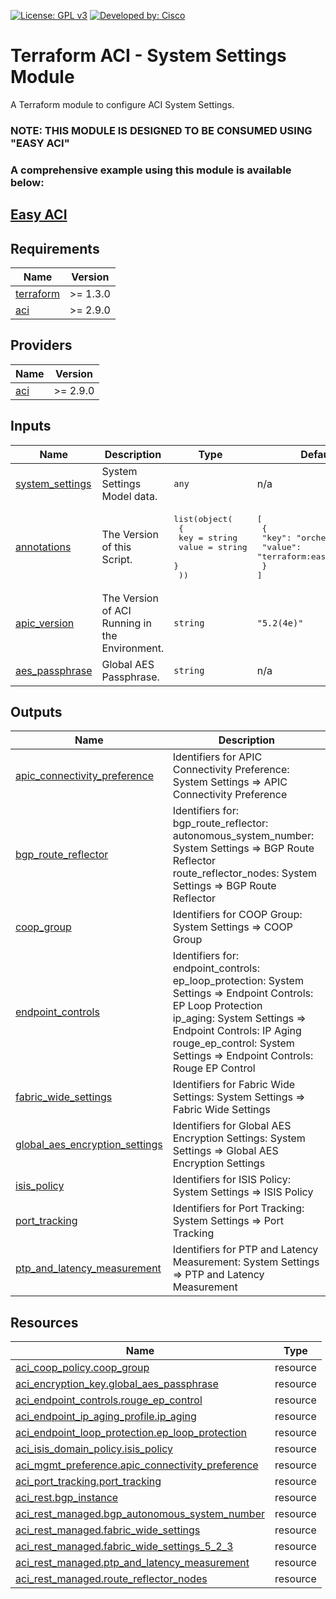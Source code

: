 <!-- BEGIN_TF_DOCS -->
[![License: GPL v3](https://img.shields.io/badge/License-GPLv3-blue.svg)](https://www.gnu.org/licenses/gpl-3.0)
[![Developed by: Cisco](https://img.shields.io/badge/Developed%20by-Cisco-blue)](https://developer.cisco.com)

# Terraform ACI - System Settings Module

A Terraform module to configure ACI System Settings.

### NOTE: THIS MODULE IS DESIGNED TO BE CONSUMED USING "EASY ACI"

### A comprehensive example using this module is available below:

## [Easy ACI](https://github.com/terraform-cisco-modules/easy-aci-complete)

## Requirements

| Name | Version |
|------|---------|
| <a name="requirement_terraform"></a> [terraform](#requirement\_terraform) | >= 1.3.0 |
| <a name="requirement_aci"></a> [aci](#requirement\_aci) | >= 2.9.0 |
## Providers

| Name | Version |
|------|---------|
| <a name="provider_aci"></a> [aci](#provider\_aci) | >= 2.9.0 |
## Inputs

| Name | Description | Type | Default | Required |
|------|-------------|------|---------|:--------:|
| <a name="input_system_settings"></a> [system\_settings](#input\_system\_settings) | System Settings Model data. | `any` | n/a | yes |
| <a name="input_annotations"></a> [annotations](#input\_annotations) | The Version of this Script. | <pre>list(object(<br>    {<br>      key   = string<br>      value = string<br>    }<br>  ))</pre> | <pre>[<br>  {<br>    "key": "orchestrator",<br>    "value": "terraform:easy-aci:v2.0"<br>  }<br>]</pre> | no |
| <a name="input_apic_version"></a> [apic\_version](#input\_apic\_version) | The Version of ACI Running in the Environment. | `string` | `"5.2(4e)"` | no |
| <a name="input_aes_passphrase"></a> [aes\_passphrase](#input\_aes\_passphrase) | Global AES Passphrase. | `string` | n/a | yes |
## Outputs

| Name | Description |
|------|-------------|
| <a name="output_apic_connectivity_preference"></a> [apic\_connectivity\_preference](#output\_apic\_connectivity\_preference) | Identifiers for APIC Connectivity Preference: System Settings => APIC Connectivity Preference |
| <a name="output_bgp_route_reflector"></a> [bgp\_route\_reflector](#output\_bgp\_route\_reflector) | Identifiers for:<br>  bgp\_route\_reflector:<br>    autonomous\_system\_number: System Settings => BGP Route Reflector<br>    route\_reflector\_nodes:    System Settings => BGP Route Reflector |
| <a name="output_coop_group"></a> [coop\_group](#output\_coop\_group) | Identifiers for COOP Group: System Settings => COOP Group |
| <a name="output_endpoint_controls"></a> [endpoint\_controls](#output\_endpoint\_controls) | Identifiers for:<br>  endpoint\_controls:<br>    ep\_loop\_protection: System Settings => Endpoint Controls: EP Loop Protection<br>    ip\_aging: System Settings => Endpoint Controls: IP Aging<br>    rouge\_ep\_control: System Settings => Endpoint Controls: Rouge EP Control |
| <a name="output_fabric_wide_settings"></a> [fabric\_wide\_settings](#output\_fabric\_wide\_settings) | Identifiers for Fabric Wide Settings: System Settings => Fabric Wide Settings |
| <a name="output_global_aes_encryption_settings"></a> [global\_aes\_encryption\_settings](#output\_global\_aes\_encryption\_settings) | Identifiers for Global AES Encryption Settings: System Settings => Global AES Encryption Settings |
| <a name="output_isis_policy"></a> [isis\_policy](#output\_isis\_policy) | Identifiers for ISIS Policy: System Settings => ISIS Policy |
| <a name="output_port_tracking"></a> [port\_tracking](#output\_port\_tracking) | Identifiers for Port Tracking: System Settings => Port Tracking |
| <a name="output_ptp_and_latency_measurement"></a> [ptp\_and\_latency\_measurement](#output\_ptp\_and\_latency\_measurement) | Identifiers for PTP and Latency Measurement: System Settings => PTP and Latency Measurement |
## Resources

| Name | Type |
|------|------|
| [aci_coop_policy.coop_group](https://registry.terraform.io/providers/CiscoDevNet/aci/latest/docs/resources/coop_policy) | resource |
| [aci_encryption_key.global_aes_passphrase](https://registry.terraform.io/providers/CiscoDevNet/aci/latest/docs/resources/encryption_key) | resource |
| [aci_endpoint_controls.rouge_ep_control](https://registry.terraform.io/providers/CiscoDevNet/aci/latest/docs/resources/endpoint_controls) | resource |
| [aci_endpoint_ip_aging_profile.ip_aging](https://registry.terraform.io/providers/CiscoDevNet/aci/latest/docs/resources/endpoint_ip_aging_profile) | resource |
| [aci_endpoint_loop_protection.ep_loop_protection](https://registry.terraform.io/providers/CiscoDevNet/aci/latest/docs/resources/endpoint_loop_protection) | resource |
| [aci_isis_domain_policy.isis_policy](https://registry.terraform.io/providers/CiscoDevNet/aci/latest/docs/resources/isis_domain_policy) | resource |
| [aci_mgmt_preference.apic_connectivity_preference](https://registry.terraform.io/providers/CiscoDevNet/aci/latest/docs/resources/mgmt_preference) | resource |
| [aci_port_tracking.port_tracking](https://registry.terraform.io/providers/CiscoDevNet/aci/latest/docs/resources/port_tracking) | resource |
| [aci_rest.bgp_instance](https://registry.terraform.io/providers/CiscoDevNet/aci/latest/docs/resources/rest) | resource |
| [aci_rest_managed.bgp_autonomous_system_number](https://registry.terraform.io/providers/CiscoDevNet/aci/latest/docs/resources/rest_managed) | resource |
| [aci_rest_managed.fabric_wide_settings](https://registry.terraform.io/providers/CiscoDevNet/aci/latest/docs/resources/rest_managed) | resource |
| [aci_rest_managed.fabric_wide_settings_5_2_3](https://registry.terraform.io/providers/CiscoDevNet/aci/latest/docs/resources/rest_managed) | resource |
| [aci_rest_managed.ptp_and_latency_measurement](https://registry.terraform.io/providers/CiscoDevNet/aci/latest/docs/resources/rest_managed) | resource |
| [aci_rest_managed.route_reflector_nodes](https://registry.terraform.io/providers/CiscoDevNet/aci/latest/docs/resources/rest_managed) | resource |
<!-- END_TF_DOCS -->